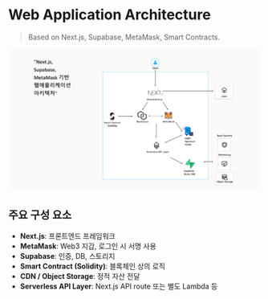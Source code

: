 # Web Application Architecture

> Based on Next.js, Supabase, MetaMask, Smart Contracts.

![Architecture Diagram](./architecture-diagram.png)

## 주요 구성 요소

- **Next.js**: 프론트엔드 프레임워크
- **MetaMask**: Web3 지갑, 로그인 시 서명 사용
- **Supabase**: 인증, DB, 스토리지
- **Smart Contract (Solidity)**: 블록체인 상의 로직
- **CDN / Object Storage**: 정적 자산 전달
- **Serverless API Layer**: Next.js API route 또는 별도 Lambda 등
